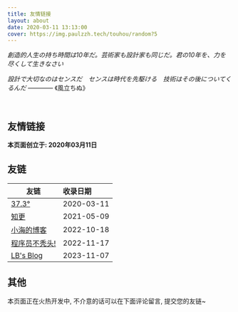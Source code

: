 ```yaml
---
title: 友情链接
layout: about
date: 2020-03-11 13:13:00
cover: https://img.paulzzh.tech/touhou/random?5
---
```


*創造的人生の持ち時間は10年だ。芸術家も設計家も同じだ。君の10年を、力を尽くして生きなさい*

*設計で大切なのはセンスだ　センスは時代を先駆ける　技術はその後についてくるんだ* ———— 《風立ちぬ》

<br/>

## 友情链接

**本页面创立于: 2020年03月11日**

## 友链

| **友链**                                     | **收录日期** |
| -------------------------------------------- | :----------- |
| [37.3°](https://www.373du.com/)              | 2020-03-11   |
| [知更](https://www.wrp.cool/)                | 2021-05-09   |
| [小海的博客](https://xiaohai-learn.pub/)     | 2022-10-18   |
| [程序员不秃头!](https://blog.ddddddddd.top/) | 2022-11-17   |
| [LB's Blog](https://www.itcoca.cn/) | 2023-11-07 |


## 其他

本页面正在火热开发中, 不介意的话可以在下面评论留言, 提交您的友链~

<br/>

